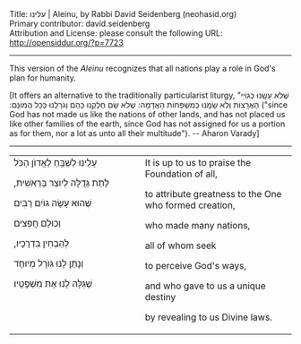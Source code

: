 <html>
<head></head>
<body>
Title: עלינו | Aleinu, by Rabbi David Seidenberg (neohasid.org)<br />
Primary contributor: david.seidenberg<br />
Attribution and License: please consult the following URL: <a href="http://opensiddur.org/?p=7723">http://opensiddur.org/?p=7723</a>
<p />
<hr />

This version of the <em>Aleinu</em> recognizes that all nations play a role in God's plan for humanity. 

[It offers an alternative to the traditionally particularist liturgy, "<span class="hebrew">שֶׁלֹּא עָשָֽׂנוּ כְּגוֹיֵי הָאֲרָצוֹת וְלֹא שָׂמָֽנוּ כְּמִשְׁפְּחוֹת הָאֲדָמָה: שֶׁלֹּא שָׂם חֶלְקֵֽנוּ כָּהֶם וְגֹרָלֵֽנוּ כְּכָל הֲמוֹנָם:‏</span> ("since God has not made us like the nations of other lands, and has not placed us like other families of the earth, since God has not assigned for us a portion as for them, nor a lot as unto all their multitude"). -- Aharon Varady]
<hr />
<table style="margin-left: auto;margin-right: auto;">
<tbody>
<tr>
<td style="vertical-align:top;" width="46%">
<div class="liturgy"><span lang="he">
עָלֵינוּ לְשַׁבֵּֽחַ  לַאֲדוֺן הַכֹּל

לָתֵת גְּדֻלָּה לְיוֺצֵר בְּרֵאשִׁית,‏

שֶׁהוּא עָשָׂה גוֺיִם רַבִּים

וְכוּלָם חֲפֵצִים

לְהַבְחִין בִּדְרָכָיו,‏

וְנָתַן לָנוּ גּוֺרָל מְיוּחָד

שֶׁגִלָּה לָנוּ אֶת מִשְׁפָּטָיו׃
</span></div></td>
 
<td style="vertical-align:top;" width="53%"><div class="english">
It is up to us to praise the Foundation of all,

to attribute greatness to the One who formed creation,

who made many nations, 

all of whom seek

to perceive God's ways,

and who gave to us a unique destiny

by revealing to us Divine laws.
</td></tr>
</tbody></table>
</body>
</html>
